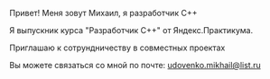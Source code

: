  Привет! Меня зовут Михаил, я разработчик С++

 Я выпускник курса "Разработчик С++" от Яндекс.Практикума.

 Приглашаю к сотрундничеству в совместных проектах

 Вы можете связаться со мной по почте: udovenko.mikhail@list.ru
